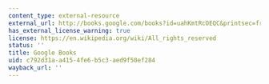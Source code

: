 ```yaml
---
content_type: external-resource
external_url: http://books.google.com/books?id=uahKmtRcOEQC&printsec=frontcover
has_external_license_warning: true
license: https://en.wikipedia.org/wiki/All_rights_reserved
status: ''
title: Google Books
uid: c792d31a-a415-4fe6-b5c3-aed9f50ef284
wayback_url: ''
---
```

